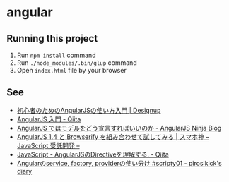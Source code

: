 # angular

## Running this project

1. Run `npm install` command
1. Run `./node_modules/.bin/glup` command
1. Open `index.html` file by your browser

## See

* [初心者のためのAngularJSの使い方入門 | Designup](http://designup.jp/angularjs-getstarted-337/)
* [AngularJS 入門 - Qiita](http://qiita.com/lga0503/items/d8efddcad2574e1938f1#2-4)
* [AngularJS ではモデルをどう宣言すればいいのか - AngularJS Ninja Blog](http://angularjsninja.com/blog/2013/08/28/how-to-declare-models/)
* [AngularJS 1.4 と Browserify を組み合わせて試してみる | スマホ神 – JavaScript 受託開発 –](http://smart.ataglance.jp/2015-03-26-try-angularjs-1-4-with-browserify/)
* [JavaScript - AngularJSのDirectiveを理解する. - Qiita](http://qiita.com/Quramy/items/dd4e7d2693c32d92048c)
* [Angularのservice, factory, providerの使い分け #scripty01 - pirosikick's diary](http://pirosikick.hateblo.jp/entry/2014/09/17/064939)
